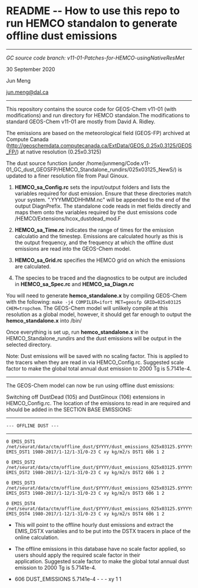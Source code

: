 # README -- How to use this repo to run HEMCO standalon to generate offline dust emissions
----------------------------------------------------------------------

*GC source code branch: v11-01-Patches-for-HEMCO-usingNativeResMet*

30 September 2020

Jun Meng

jun.meng@dal.ca

-----------------------------------------------------------------------
This repository contains the source code for GEOS-Chem v11-01 (with modifications) and run directory for HEMCO standalon.The modifications to standard GEOS-Chem v11-01 are mostly from David A. Ridley.

The emissions are based on the meteorological field (GEOS-FP) archived at Compute Canada (http://geoschemdata.computecanada.ca/ExtData/GEOS_0.25x0.3125/GEOS_FP/) at native resolution (0.25x0.3125)

The dust source function (under /home/junmeng/Code.v11-01_GC_dust_GEOSFP/HEMCO_Standalone_rundirs/025x03125_NewS/) is updated to a finer resolution file from Paul Ginoux. 

1. **HEMCO_sa_Config.rc** sets the input/output folders and lists the variables required for dust emission. Ensure that these directories match your system.
".YYYMMDDHHMM.nc" will be appended to the end of the output DiagnPrefix. The standalone code reads in met fields directly and maps them onto the variables required by the dust emissions code /HEMCO/Extensions/hcox_dustdead_mod.F

2. **HEMCO_sa_Time.rc** indicates the range of times for the emission calculatio and the timestep. Emissions are calculated hourly as this is the output frequency, and the frequency at which the offline dust emissions are read into the GEOS-Chem model.

3. **HEMCO_sa_Grid.rc** specifies the HEMCO grid on which the emissions are calculated.

4. The species to be traced and the diagnostics to be output are included in **HEMCO_sa_Spec.rc** and **HEMCO_sa_Diagn.rc**

You will need to generate **hemco_standalone.x** by compiling GEOS-Chem with the following: ```make -j4 COMPILER=ifort MET=geosfp GRID=025x03125 CHEM=tropchem```. The GEOS-Chem model will unlikely compile at this resolution as a global model, however, it should get far enough to output the **hemco_standalone.x** into /bin/

Once everything is set up, run **hemco_standalone.x** in the HEMCO_Standalone_rundirs and the dust emissions will be output in the selected directory.

Note: Dust emissions will be saved with no scaling factor. This is applied to the tracers when they are read in via HEMCO_Config.rc. Suggested scale factor to make the global total annual dust emission to 2000 Tg is 5.7141e-4.

------------------------------------------------------------------------------

The GEOS-Chem model can now be run using offline dust emissions:

Switching off DustDead (105) and DustGinoux (106) extensions in HEMCO_Config.rc. The location of the emissions to read in are required and should be added in the SECTION BASE EMISSIONS:

----------------------------------
    --- OFFLINE DUST ---
----------------------------------

	0 EMIS_DST1 /net/seurat/data/ctm/offline_dust/$YYYY/dust_emissions_025x03125.$YYYY$MM$DD$HH00.nc EMIS_DST1 1980-2017/1-12/1-31/0-23 C xy kg/m2/s DST1 606 1 2

	0 EMIS_DST2 /net/seurat/data/ctm/offline_dust/$YYYY/dust_emissions_025x03125.$YYYY$MM$DD$HH00.nc EMIS_DST2 1980-2017/1-12/1-31/0-23 C xy kg/m2/s DST2 606 1 2
	
	0 EMIS_DST3 /net/seurat/data/ctm/offline_dust/$YYYY/dust_emissions_025x03125.$YYYY$MM$DD$HH00.nc EMIS_DST3 1980-2017/1-12/1-31/0-23 C xy kg/m2/s DST3 606 1 2

	0 EMIS_DST4 /net/seurat/data/ctm/offline_dust/$YYYY/dust_emissions_025x03125.$YYYY$MM$DD$HH00.nc EMIS_DST4 1980-2017/1-12/1-31/0-23 C xy kg/m2/s DST4 606 1 2

* This will point to the offline hourly dust emissions and extract the EMIS_DSTX variables and to be put into the DSTX tracers in place of the online calculation.

* The offline emissions in this database have no scale factor applied, so users should apply the required scale factor in their application. Suggested scale factor to make the global total annual dust emission to 2000 Tg is 5.7141e-4. 

* 606 DUST_EMISSIONS    5.7141e-4                                       - -               - xy 1 1


